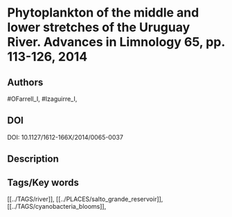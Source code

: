 # Phytoplankton of the middle and lower stretches of the Uruguay River. Advances in Limnology 65, pp. 113-126, 2014
## Authors
#OFarrell_I, #Izaguirre_I, 
## DOI
 DOI: 10.1127/1612-166X/2014/0065-0037
## Description

## Tags/Key words
[[../TAGS/river]], [[../PLACES/salto_grande_reservoir]], [[../TAGS/cyanobacteria_blooms]], 